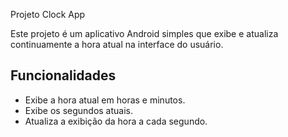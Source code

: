  Projeto Clock App

Este projeto é um aplicativo Android simples que exibe e atualiza continuamente a hora atual na interface do usuário.

## Funcionalidades

- Exibe a hora atual em horas e minutos.
- Exibe os segundos atuais.
- Atualiza a exibição da hora a cada segundo.
